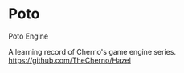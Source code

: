 # Poto
Poto Engine

A learning record of Cherno's game engine series.
https://github.com/TheCherno/Hazel
